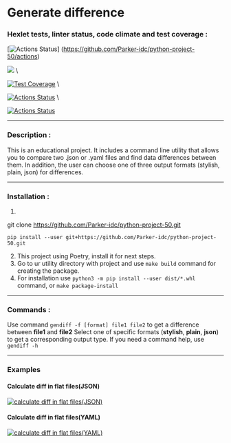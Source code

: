 # Generate difference

### Hexlet tests, linter status, code climate and test coverage :
[![Actions Status](https://github.com/Parker-idc/python-project-50/workflows/hexlet-check/badge.svg)] \(https://github.com/Parker-idc/python-project-50/actions)

<a href="https://codeclimate.com/github/Parker-idc/python-project-50/maintainability"><img src="https://api.codeclimate.com/v1/badges/bb1fb88528b23e27eae1/maintainability" /></a> \

[![Test Coverage](https://api.codeclimate.com/v1/badges/bb1fb88528b23e27eae1/test_coverage)](https://codeclimate.com/github/Parker-idc/python-project-50/test_coverage) \

[![Actions Status](https://github.com/Parker-idc/python-project-50/workflows/flake8/badge.svg)](https://github.com/Parker-idc/python-project-50/actions) \

[![Actions Status](https://github.com/Parker-idc/python-project-50/workflows/pytest/badge.svg)](https://github.com/Parker-idc/python-project-50/actions)
___

### Description :

This is an educational project. 
It includes a command line utility that allows you to compare two .json or .yaml files and find data differences between them. In addition, the user can choose one of three output formats (stylish, plain, json) for differences.
___

### Installation :

1. ```
git clone https://github.com/Parker-idc/python-project-50.git
```
pip install --user git+https://github.com/Parker-idc/python-project-50.git
```
2. This project using Poetry, install it for next steps.
3. Go to ur utility directory with project and use `make build` command for creating the package.
4. For installation use `python3 -m pip install --user dist/*.whl` command, or `make package-install`
___

### Commands :

Use command `gendiff -f [format] file1 file2` to get a difference between **file1** and **file2**
Select one of specific formats (**stylish**, **plain**, **json**) to get a corresponding output type.
If you need a command help, use `gendiff -h`
___

### Examples

#### Calculate diff in flat files(JSON)
[![calculate diff in flat files(JSON)](https://asciinema.org/a/9ePsOIDnpTzv5kzNZGuR0Ahhl.svg)](https://asciinema.org/a/9ePsOIDnpTzv5kzNZGuR0Ahhl)

#### Calculate diff in flat files(YAML)
[![calculate diff in flat files(YAML)](https://asciinema.org/a/QAqb65VqIGbt3F7VjMYzpbLFx.svg)](https://asciinema.org/a/QAqb65VqIGbt3F7VjMYzpbLFx)

